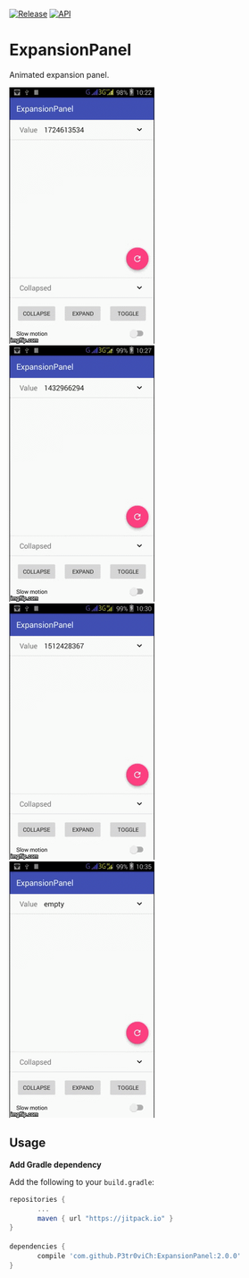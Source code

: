 [![Release](https://jitpack.io/v/P3tr0viCh/ExpansionPanel.svg)](https://jitpack.io/#P3tr0viCh/ExpansionPanel)
[![API](https://img.shields.io/badge/API-21%2B-blue.svg?style=flat)](https://android-arsenal.com/api?level=21)

# ExpansionPanel
Animated expansion panel.

![Demo](preview/preview_01.gif)
![Demo](preview/preview_02.gif)
![Demo](preview/preview_03.gif)
![Demo](preview/preview_04.gif)

Usage
-----
**Add Gradle dependency**

Add the following to your `build.gradle`:
 ```gradle
repositories {
	    ...
	    maven { url "https://jitpack.io" }
}

dependencies {
	    compile 'com.github.P3tr0viCh:ExpansionPanel:2.0.0'
}
```
